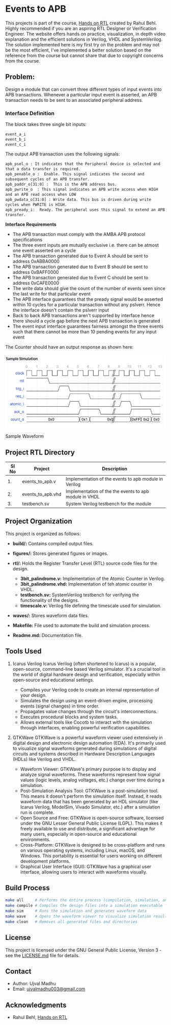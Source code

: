 # Events to APB
This projects is part of the course, [Hands on RTL](https://quicksilicon.in/course/rtl-design) created by Rahul Behl. Highly recommended if you are an aspiring RTL Designer or Verification Engineer. The website offers hands on practice, visualization, in depth video explanation and the efficient solutions in Verilog, VHDL and SystemVerilog. The solution implemented here is my first try on the problem and may not be the most efficient, I've implemented a better solution based on the reference from the course but cannot share that due to copyright concerns from the course.

## Problem:

Design a module that can convert three different types of input events into APB transactions. Whenever a particular input event is asserted, an APB transaction needs to be sent to an associated peripheral address.

### Interface Definition
The block takes three single bit inputs:
```
event_a_i
event_b_i
event_c_i
```
The output APB transaction uses the following signals:

```
apb_psel_o : It indicates that the Peripheral device is selected and that a data transfer is required. 
apb_penable_o :  Enable. This signal indicates the second and subsequent cycles of an APB transfer.
apb_paddr_o[31:0] :  This is the APB address bus.
apb_pwrite_o  : This signal indicates an APB write access when HIGH and an APB read access when LOW
apb_pwdata_o[31:0] : Write data. This bus is driven during write cycles when PWRITE is HIGH.
apb_pready_i:  Ready. The peripheral uses this signal to extend an APB transfer.

```

**Interface Requirements**

- The APB transaction must comply with the AMBA APB protocol specifications
- The three event inputs are mutually exclusive i.e. there can be atmost one event asserted on a cycle
- The APB transaction generated due to Event A should be sent to address 0xABBA0000
- The APB transaction generated due to Event B should be sent to address 0xBAFF0000
- The APB transaction generated due to Event C should be sent to address 0xCAFE0000
- The write data should give the count of the number of events seen since the last write for that particular event
- The APB interface guarantees that the pready signal would be asserted within 10 cycles for a particular transaction without any pslverr. Hence the interface doesn't contain the pslverr input
- Back to back APB transactions aren't supported by interface hence there should a cycle gap before the next APB transaction is generated
- The event input interface guarantees fairness amongst the three events such that there cannot be more than 10 pending events for any input event

The Counter should have an output response as shown here:

<p>
    <img src = "./figures/Sample_waveform.png" />
    <figcaption>                Sample Waveform                </figcaption>
</p>


## Project RTL Directory

| Sl No | Project | Description |
|-------|---------|-------------|
| 1.    | events_to_apb.v | Implementation of the events to apb module in Verilog |
| 2. | events_to_apb.vhd |  Implementation of the the events to apb module in VHDL |
| 3. | testbench.sv | System Verilog testbench for the module |


## Project Organization

This project is organized as follows:

* **build/:** Contains compiled output files.
* **figures/:** Stores generated figures or images.
* **rtl/:** Holds the Register Transfer Level (RTL) source code files for the design.
    * **3bit_palindrome.v:** Implementation of the Atomic Counter in Verilog.
    * **3bit_palindrome.vhd:** Implementation of teh atomic counter in VHDL.
    * **testbench.sv:** SystemVerilog testbench for verifying the functionality of the designs.
    * **timescale.v:** Verilog file defining the timescale used for simulation.

* **waves/:** Stores waveform data files.
* **Makefile:** File used to automate the build and simulation process.
* **Readme.md:** Documentation file.



## Tools Used

1. Icarus Verilog
    Icarus Verilog (often shortened to Icarus) is a popular, open-source, command-line based Verilog simulator. It's a crucial tool in the world of digital hardware design and verification, especially within open-source and educational settings.
    - Compiles your Verilog code to create an internal representation of your design.
    - Simulates the design using an event-driven engine, processing events (signal changes) in time order.
    - Propagates value changes through the circuit's interconnections.
    - Executes procedural blocks and system tasks.
    - Allows external tools like Cocotb to interact with the simulation through interfaces, enabling powerful verification capabilities.

4. GTKWave
    GTKWave is a powerful waveform viewer used extensively in digital design and electronic design automation (EDA). It's primarily used to visualize signal waveforms generated during simulations of digital circuits and systems described in Hardware Description Languages (HDLs) like Verilog and VHDL.

    - Waveform Viewer: GTKWave's primary purpose is to display and analyze signal waveforms. These waveforms represent how signal values (logic levels, analog voltages, etc.) change over time during a simulation.
    - Post-Simulation Analysis Tool: GTKWave is a post-simulation tool. This means it doesn't perform the simulation itself. Instead, it reads waveform data that has been generated by an HDL simulator (like Icarus Verilog, ModelSim, Vivado Simulator, etc.) after a simulation run is complete.
    - Open Source and Free: GTKWave is open-source software, licensed under the GNU Lesser General Public License (LGPL). This makes it freely available to use and distribute, a significant advantage for many users, especially in open-source and educational environments.
    - Cross-Platform: GTKWave is designed to be cross-platform and runs on various operating systems, including Linux, macOS, and Windows. This portability is essential for users working on different development platforms.
    - Graphical User Interface (GUI): GTKWave has a graphical user interface, allowing users to interact with waveforms visually.


## Build Process

```bash
make all     # Performs the entire process (compilation, simulation, and waveform viewing)
make compile # Compiles the design files into a simulation executable
make sim     # Runs the simulation and generates waveform data
make wave    # Opens the waveform viewer to visualize simulation results
make clean   # Removes all generated files and directories
```

<!-- ## Output:

The Output from the simulation is shown here:
<p>
    <img src = "./figures/tb_output.png"/>
    <figcaption>Test Bench output</figcaption>
</p>

The Waveforms from the simulation is shown here:
<p>
    <img src = "./figures/waveforms.png"/>
    <figcaption>Simulation Waveforms</figcaption>
</p> -->

## License

This project is licensed under the GNU General Public License, Version 3 - see the [LICENSE.md](LICENSE.md) file for details.

## Contact

- Author: Ujval Madhu
- Email: ujvalmadhu003@gmail.com

## Acknowledgments

- Rahul Behl, [Hands on RTL](https://quicksilicon.in/course/rtl-design)